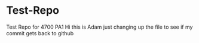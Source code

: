 # Test-Repo
Test Repo for 4700 PA1 
Hi this is Adam just changing up the file to see if my commit gets back to github 